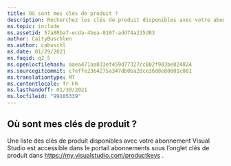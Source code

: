 ```yaml
---
title: Où sont mes clés de produit ?
description: Recherchez les clés de produit disponibles avec votre abonnement Visual Studio
ms.topic: include
ms.assetid: 57a80ba7-ecda-4bea-810f-add74a215d83
author: CaityBuschlen
ms.author: cabuschl
ms.date: 01/29/2021
ms.faqid: q2_5
ms.openlocfilehash: aaea471aa833ef459d77327cc802f983be824824
ms.sourcegitcommit: cfeffe2364275a347db0ba2dce36d8e80001c081
ms.translationtype: MT
ms.contentlocale: fr-FR
ms.lasthandoff: 01/30/2021
ms.locfileid: "99105339"
---
```

## <a name="where-are-my-product-keys"></a>Où sont mes clés de produit ? 

Une liste des clés de produit disponibles avec votre abonnement Visual Studio est accessible dans le portail abonnements sous l’onglet clés de produit dans <https://my.visualstudio.com/productkeys> .